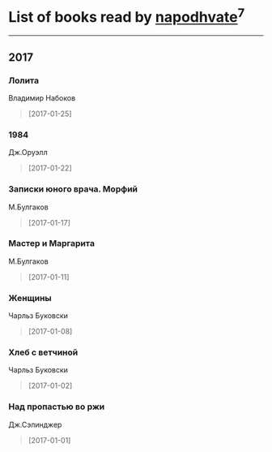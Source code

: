 # List of books read by [napodhvate](https://my.mail.ru/mail/vadimtykmakov/)<sup>7</sup>
---

## 2017

### Лолита
Владимир Набоков
> [2017-01-25] 


### 1984
Дж.Оруэлл
> [2017-01-22] 


### Записки юного врача. Морфий
М.Булгаков
> [2017-01-17] 


### Мастер и Маргарита
М.Булгаков
> [2017-01-11] 


### Женщины
Чарльз Буковски
> [2017-01-08] 


### Хлеб с ветчиной
Чарльз Буковски
> [2017-01-02] 


### Над пропастью во ржи
Дж.Сэлинджер
> [2017-01-01] 



